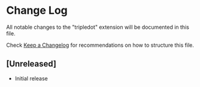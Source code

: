 # Change Log

All notable changes to the "tripledot" extension will be documented in this file.

Check [Keep a Changelog](http://keepachangelog.com/) for recommendations on how to structure this file.

## [Unreleased]

- Initial release
